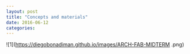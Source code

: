 ```yaml
---
layout: post
title: "Concepts and materials"
date: 2016-06-12
categories:
---
```


![1](https://diegobonadiman.github.io/images/ARCH-FAB-MIDTERM .png) 
